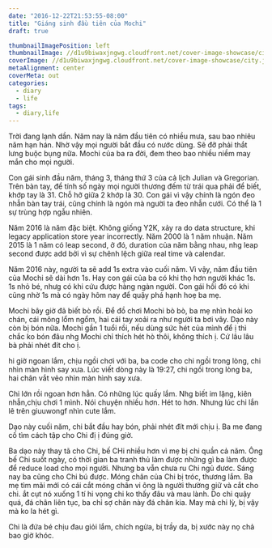 ```yaml
---
date: "2016-12-22T21:53:55-08:00"
title: "Giáng sinh đầu tiên của Mochi"
draft: true

thumbnailImagePosition: left
thumbnailImage: //d1u9biwaxjngwg.cloudfront.net/cover-image-showcase/city-750.jpg
coverImage: //d1u9biwaxjngwg.cloudfront.net/cover-image-showcase/city.jpg
metaAlignment: center
coverMeta: out
categories:
  - diary
  - life
tags:
  - diary,life
---
```


Trời đang lạnh dần. Năm nay là năm đầu tiên có nhiều mưa, sau bao nhiêu
năm hạn hán. Nhờ vậy mọi người bắt đầu có nước dùng. Sẽ đỡ phải thắt
lưng buộc bụng nữa. Mochi của ba ra đời, đem theo bao nhiều niềm may mắn
cho mọi người.

Con gái sinh đầu năm, tháng 3, tháng thứ 3 của cả lịch Julian và
Gregorian. Trên bàn tay, để tính số ngày mọi người thương đếm từ trái
qua phải để biết, khớp tay là 31. Chỗ hở giữa 2 khớp là 30. Con gái vì
vậy chính là ngón đeo nhẫn bàn tay trái, cũng chính là ngón mà người ta
đeo nhẫn cưới. Có thể là 1 sự trùng hợp ngẫu nhiên.

Năm 2016 là năm đặc biệt. Không giống Y2K, xảy ra do data structure, 
khi legacy application store year incorrectly. Năm 2000 là 1 năm nhuận.
Năm 2015 là 1 năm có leap second, ở đó, duration của năm bằng nhau, nhg
leap second được add bởi vì sự chênh lệch giữa real time và calendar.

Năm 2016 này, người ta sẽ add 1s extra vào cuối  năm. Vì vậy, năm đầu
tiên của Mochi sẽ dài hơn 1s. Hay con gái của ba có khi thọ hơn người
khác 1s. 1s nhỏ bé, nhưg có khi cứu được hàng ngàn người. Con gái hồi đó
có khi cũng nhờ 1s mà có ngày hôm nay để quậy phá hạnh hoẹ ba mẹ.

Mochi bây giờ đã biết bò rồi. Để đồ chơi Mochi bò bò, ba mẹ nhìn hoài ko
chán, cái mông lổm ngổm, hai cái tay xoải ra như người ta bơi vây. Dạo
này còn bị bón nữa. Mochi gần 1 tuổi rồi, nếu dùng sức hét của mình để ị
thì chắc ko bón đâu nhg Mochi chỉ thích hét hò thôi, không thích ị. Cứ
lâu lâu bà phải nhét đít cho ị.

hi giờ ngoan lắm, chịu  ngồi chơi với ba, ba code cho chi ngồi trong lòng, chi nhìn 
màn hình say xưa. Lúc viết dòng này là 19:27, chi ngồi trong lòng ba, hai chân vắt vẻo
nhìn màn hình say xưa.

Chi lớn rồi ngoan hơn hẳn. Có những lúc quấy lắm. Nhg biết im lặng, kiên nhẫn,chịu chơi
1 mình. Nói chuyện nhiều hơn. Hét to hơn. Nhưng lúc chi lắn lê trên giuuwongf nhìn 
cute lắm.

Dạo này cuối năm, chi bắt đầu hay bón, phải nhét đít mới chịu ị. Ba me đang cố
tìm cách tập cho Chi đị ị đúng giờ.

Ba dạo này thay tã cho Chi, bế CHi nhiều hơn vì mẹ bị chi quần cả năm. Ông bế Chi suốt 
ngày, có thời gian ba tranh thủ làm được những gì ba làm được để reduce load
cho mọi người. Nhưng ba vẫn chưa ru Chi ngủ đươc. Sáng nay ba cũng cho Chi bú được.
Móng chân của Chi bị tróc, thương lắm. Ba mẹ tìm mãi mới có cái cắt móng chân vi ông
là người thường giữ và cắt cho chi. 
ắt cụt nó xuống 1 tí hi vọng chi ko thấy đâu và mau lành. Do chi quậy quá, đá chân
liên tục, ba chỉ sợ chân này đá chân kia. May mà chi lỳ, bị vậy mà ko la hét gì.

Chi là đứa bé chịu đau giỏi lắm, chích ngừa, bị trầy da, bị xước này nọ chả bao giờ khóc.
